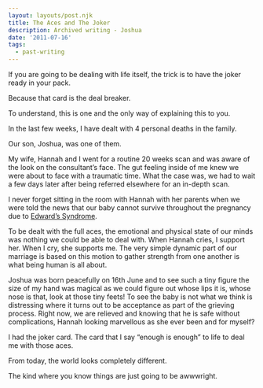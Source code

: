 ```yaml
---
layout: layouts/post.njk
title: The Aces and The Joker
description: Archived writing - Joshua
date: '2011-07-16'
tags:
  - past-writing
---
```


If you are going to be dealing with life itself, the trick is to have the joker ready in your pack.

Because that card is the deal breaker.

To understand, this is one and the only way of explaining this to you.

In the last few weeks, I have dealt with 4 personal deaths in the family.

Our son, Joshua, was one of them.

My wife, Hannah and I went for a routine 20 weeks scan and was aware of the look on the consultant’s face. The gut feeling inside of me knew we were about to face with a traumatic time. What the case was, we had to wait a few days later after being referred elsewhere for an in-depth scan.

I never forget sitting in the room with Hannah with her parents when we were told the news that our baby cannot survive throughout the pregnancy due to [Edward’s Syndrome](https://en.wikipedia.org/wiki/Edwards_syndrome).

To be dealt with the full aces, the emotional and physical state of our minds was nothing we could be able to deal with. When Hannah cries, I support her. When I cry, she supports me. The very simple dynamic part of our marriage is based on this motion to gather strength from one another is what being human is all about.

Joshua was born peacefully on 16th June and to see such a tiny figure the size of my hand was magical as we could figure out whose lips it is, whose nose is that, look at those tiny feets! To see the baby is not what we think is distressing where it turns out to be acceptance as part of the grieving process. Right now, we are relieved and knowing that he is safe without complications, Hannah looking marvellous as she ever been and for myself?

I had the joker card. The card that I say “enough is enough” to life to deal me with those aces.

From today, the world looks completely different.

The kind where you know things are just going to be awwwright.

